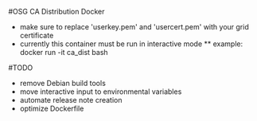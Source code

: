 #OSG CA Distribution Docker

* make sure to replace 'userkey.pem' and 'usercert.pem' with your grid certificate
* currently this container must be run in interactive mode
** example: docker run -it ca_dist bash

#TODO
* remove Debian build tools
* move interactive input to environmental variables
* automate release note creation
* optimize Dockerfile
